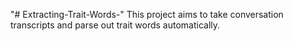 "# Extracting-Trait-Words-" 
This project aims to take conversation transcripts and parse out trait words automatically. 
